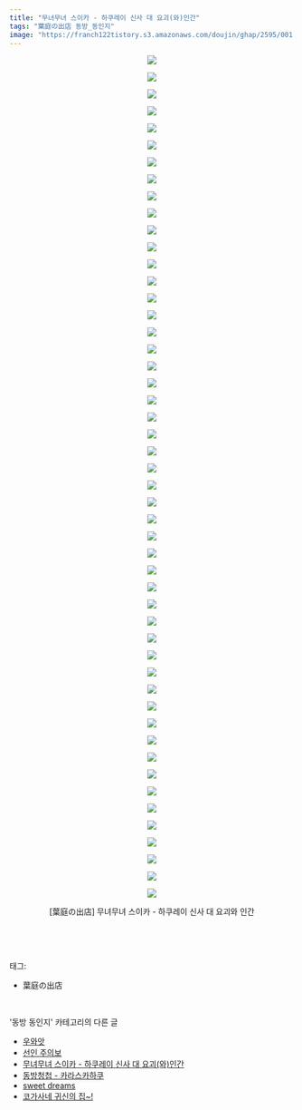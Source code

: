 ```yaml
---
title: "무녀무녀 스이카 - 하쿠레이 신사 대 요괴(와)인간"
tags: "葉庭の出店 동방_동인지"
image: "https://franch122tistory.s3.amazonaws.com/doujin/ghap/2595/001.jpg"
---
```

<div class="article">
<p style="text-align: center; clear: none; float: none;"><img src="{{ site.imgserver8 }}/ghap/2595/001.jpg"/></p>
<p style="text-align: center; clear: none; float: none;"><img src="{{ site.imgserver8 }}/ghap/2595/002.jpg"/></p>
<p style="text-align: center; clear: none; float: none;"><img src="{{ site.imgserver8 }}/ghap/2595/003.jpg"/></p>
<p style="text-align: center; clear: none; float: none;"><img src="{{ site.imgserver8 }}/ghap/2595/004.jpg"/></p>
<p style="text-align: center; clear: none; float: none;"><img src="{{ site.imgserver8 }}/ghap/2595/005.jpg"/></p>
<p style="text-align: center; clear: none; float: none;"><img src="{{ site.imgserver8 }}/ghap/2595/006.jpg"/></p>
<p style="text-align: center; clear: none; float: none;"><img src="{{ site.imgserver8 }}/ghap/2595/007.jpg"/></p>
<p style="text-align: center; clear: none; float: none;"><img src="{{ site.imgserver8 }}/ghap/2595/008.jpg"/></p>
<p style="text-align: center; clear: none; float: none;"><img src="{{ site.imgserver8 }}/ghap/2595/009.jpg"/></p>
<p style="text-align: center; clear: none; float: none;"><img src="{{ site.imgserver8 }}/ghap/2595/010.jpg"/></p>
<p style="text-align: center; clear: none; float: none;"><img src="{{ site.imgserver8 }}/ghap/2595/011.jpg"/></p>
<p style="text-align: center; clear: none; float: none;"><img src="{{ site.imgserver8 }}/ghap/2595/012.jpg"/></p>
<p style="text-align: center; clear: none; float: none;"><img src="{{ site.imgserver8 }}/ghap/2595/013.jpg"/></p>
<p style="text-align: center; clear: none; float: none;"><img src="{{ site.imgserver8 }}/ghap/2595/014.jpg"/></p>
<p style="text-align: center; clear: none; float: none;"><img src="{{ site.imgserver8 }}/ghap/2595/015.jpg"/></p>
<p style="text-align: center; clear: none; float: none;"><img src="{{ site.imgserver8 }}/ghap/2595/016.jpg"/></p>
<p style="text-align: center; clear: none; float: none;"><img src="{{ site.imgserver8 }}/ghap/2595/017.jpg"/></p>
<p style="text-align: center; clear: none; float: none;"><img src="{{ site.imgserver8 }}/ghap/2595/018.jpg"/></p>
<p style="text-align: center; clear: none; float: none;"><img src="{{ site.imgserver8 }}/ghap/2595/019.jpg"/></p>
<p style="text-align: center; clear: none; float: none;"><img src="{{ site.imgserver8 }}/ghap/2595/020.jpg"/></p>
<p style="text-align: center; clear: none; float: none;"><img src="{{ site.imgserver8 }}/ghap/2595/021.jpg"/></p>
<p style="text-align: center; clear: none; float: none;"><img src="{{ site.imgserver8 }}/ghap/2595/022.jpg"/></p>
<p style="text-align: center; clear: none; float: none;"><img src="{{ site.imgserver8 }}/ghap/2595/023.jpg"/></p>
<p style="text-align: center; clear: none; float: none;"><img src="{{ site.imgserver8 }}/ghap/2595/024.jpg"/></p>
<p style="text-align: center; clear: none; float: none;"><img src="{{ site.imgserver8 }}/ghap/2595/025.jpg"/></p>
<p style="text-align: center; clear: none; float: none;"><img src="{{ site.imgserver8 }}/ghap/2595/026.jpg"/></p>
<p style="text-align: center; clear: none; float: none;"><img src="{{ site.imgserver8 }}/ghap/2595/027.jpg"/></p>
<p style="text-align: center; clear: none; float: none;"><img src="{{ site.imgserver8 }}/ghap/2595/028.jpg"/></p>
<p style="text-align: center; clear: none; float: none;"><img src="{{ site.imgserver8 }}/ghap/2595/029.jpg"/></p>
<p style="text-align: center; clear: none; float: none;"><img src="{{ site.imgserver8 }}/ghap/2595/030.jpg"/></p>
<p style="text-align: center; clear: none; float: none;"><img src="{{ site.imgserver8 }}/ghap/2595/031.jpg"/></p>
<p style="text-align: center; clear: none; float: none;"><img src="{{ site.imgserver8 }}/ghap/2595/032.jpg"/></p>
<p style="text-align: center; clear: none; float: none;"><img src="{{ site.imgserver8 }}/ghap/2595/033.jpg"/></p>
<p style="text-align: center; clear: none; float: none;"><img src="{{ site.imgserver8 }}/ghap/2595/034.jpg"/></p>
<p style="text-align: center; clear: none; float: none;"><img src="{{ site.imgserver8 }}/ghap/2595/035.jpg"/></p>
<p style="text-align: center; clear: none; float: none;"><img src="{{ site.imgserver8 }}/ghap/2595/036.jpg"/></p>
<p style="text-align: center; clear: none; float: none;"><img src="{{ site.imgserver8 }}/ghap/2595/037.jpg"/></p>
<p style="text-align: center; clear: none; float: none;"><img src="{{ site.imgserver8 }}/ghap/2595/038.jpg"/></p>
<p style="text-align: center; clear: none; float: none;"><img src="{{ site.imgserver8 }}/ghap/2595/039.jpg"/></p>
<p style="text-align: center; clear: none; float: none;"><img src="{{ site.imgserver8 }}/ghap/2595/040.jpg"/></p>
<p style="text-align: center; clear: none; float: none;"><img src="{{ site.imgserver8 }}/ghap/2595/041.jpg"/></p>
<p style="text-align: center; clear: none; float: none;"><img src="{{ site.imgserver8 }}/ghap/2595/042.jpg"/></p>
<p style="text-align: center; clear: none; float: none;"><img src="{{ site.imgserver8 }}/ghap/2595/043.jpg"/></p>
<p style="text-align: center; clear: none; float: none;"><img src="{{ site.imgserver8 }}/ghap/2595/044.jpg"/></p>
<p style="text-align: center; clear: none; float: none;"><img src="{{ site.imgserver8 }}/ghap/2595/045.jpg"/></p>
<p style="text-align: center; clear: none; float: none;"><img src="{{ site.imgserver8 }}/ghap/2595/046.jpg"/></p>
<p style="text-align: center; clear: none; float: none;"><img src="{{ site.imgserver8 }}/ghap/2595/047.jpg"/></p>
<p style="text-align: center; clear: none; float: none;"><img src="{{ site.imgserver8 }}/ghap/2595/048.jpg"/></p>
<p style="text-align: center; clear: none; float: none;"><img src="{{ site.imgserver8 }}/ghap/2595/049.jpg"/></p>
<p style="text-align: center; clear: none; float: none;"><img src="{{ site.imgserver8 }}/ghap/2595/050.jpg"/></p>
<p style="text-align: center; clear: none; float: none;">[葉庭の出店] 무녀무녀 스이카 - 하쿠레이 신사 대 요괴와 인간</p>
<p><br/></p>
</div><br/>
<div class="tagTrail">
<p>태그: </p>
<ul>
<li>葉庭の出店</li>
</ul>
</div><br/>
<div class="another">
<p>'동방 동인지' 카테고리의 다른 글</p>
<ul>
<li><a href="/ghap_2598">우와앗</a></li>
<li><a href="/ghap_2597">선인 주의보</a></li>
<li><a href="/ghap_2595">무녀무녀 스이카 - 하쿠레이 신사 대 요괴(와)인간</a></li>
<li><a href="/ghap_2594">동방청첩 - 카라스카하쿠</a></li>
<li><a href="/ghap_2593">sweet dreams</a></li>
<li><a href="/ghap_2592">코가사네 귀신의 집~!</a></li>
</ul>
</div><br/>
<div class="cb_module cb_fluid">
<div class="cb_wrt cb_profile">
</div><!-- commentList close -->
</div><br/>
